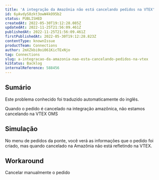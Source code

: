 ```yaml
---
title: 'A integração da Amazônia não está cancelando pedidos na VTEX'
id: 6yAvdyS8zkt3owW4kO95b2
status: PUBLISHED
createdAt: 2022-05-30T19:12:28.085Z
updatedAt: 2022-11-25T21:56:09.461Z
publishedAt: 2022-11-25T21:56:09.461Z
firstPublishedAt: 2022-05-30T19:12:28.823Z
contentType: knownIssue
productTeam: Connections
author: 2mXZkbi0oi061KicTExNjo
tag: Connections
slug: a-integracao-da-amazonia-nao-esta-cancelando-pedidos-na-vtex
kiStatus: Backlog
internalReference: 588456
---
```


## Sumário

<div class="alert alert-info">
  <p>Este problema conhecido foi traduzido automaticamente do inglês.</p>
</div>



Quando o pedido é cancelado na integração amazônica, não estamos cancelando na VTEX OMS



## Simulação



No menu de pedidos da ponte, você verá as informações que o pedido foi criado, mas quando cancelado na Amazônia não está refletindo na VTEX.



## Workaround



Cancelar manualmente o pedido

